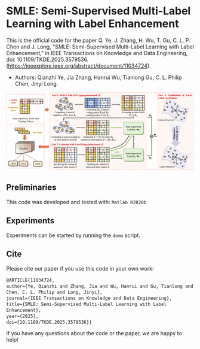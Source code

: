 # SMLE: Semi-Supervised Multi-Label Learning with Label Enhancement
This is the official code for the paper Q. Ye, J. Zhang, H. Wu, T. Gu, C. L. P. Chen and J. Long, "SMLE: Semi-Supervised Multi-Label Learning with Label Enhancement," in IEEE Transactions on Knowledge and Data Engineering, doi: 10.1109/TKDE.2025.3579536. (https://ieeexplore.ieee.org/abstract/document/11034724).

- Authors: Qianzhi Ye, Jia Zhang, Hanrui Wu, Tianlong Gu, C. L. Philip Chen, Jinyi Long.

![An illustration of the proposed SMLE method.](framework.png)

## Preliminaries
This code was developed and tested with: `Matlab R2020b`

## Experiments
Experiments can be started by running the `demo` script.

## Cite
Please cite our paper if you use this code in your own work:

    @ARTICLE{11034724,
    author={Ye, Qianzhi and Zhang, Jia and Wu, Hanrui and Gu, Tianlong and Chen, C. L. Philip and Long, Jinyi},
    journal={IEEE Transactions on Knowledge and Data Engineering}, 
    title={SMLE: Semi-Supervised Multi-Label Learning with Label Enhancement}, 
    year={2025},
    doi={10.1109/TKDE.2025.3579536}}


If you have any questions about the code or the paper, we are happy to help!
